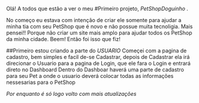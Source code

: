 Olá! A todos que estão a ver o meu #Primeiro projeto, *PetShopDoguinho* .

No começo eu estava com intenção de criar ele somente para ajudar a minha tia com seu PetShop que é novo e não possue muita tecnoligia.
Mais pensei!! Porque não criar um site mais amplo para ajudar todos os PetShop da minha cidade.
Beem! Então foi isso que fiz!

##Primeiro estou criando a parte do *USUARIO*
Começei com a pagina de cadastro, bem simples e facil de-se Cadastrar, depois de Cadastrar ela irá direcionar o Usuario para a pagina de Login, que ele fara o Login e entrará direto no Dashboard
Dentro do Dashboar haverá uma parte de cadastro para seu Pet a onde o usuario deverá colocar todas as informações nessesarias para o PetShop

*Por enquanto é só logo volto com mais atualizações*
